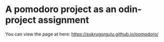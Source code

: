 # A pomodoro project as an odin-project assignment
You can view the page at here:
https://sukrugorgulu.github.io/pomodoro/
